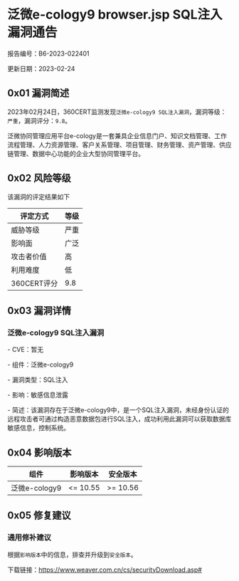 # 泛微e-cology9  browser.jsp SQL注入漏洞通告

报告编号：B6-2023-022401

更新日期：2023-02-24

## 0x01  漏洞简述

2023年02月24日，360CERT监测发现`泛微e-cology9 SQL注入漏洞`，漏洞等级：`严重`，漏洞评分：`9.8`。

泛微协同管理应用平台e-cology是一套兼具企业信息门户、知识文档管理、工作流程管理、人力资源管理、客户关系管理、项目管理、财务管理、资产管理、供应链管理、数据中心功能的企业大型协同管理平台。

## 0x02  风险等级

该漏洞的评定结果如下

| 评定方式    | 等级 |
| ----------- | ---- |
| 威胁等级    | 严重 |
| 影响面      | 广泛 |
| 攻击者价值  | 高   |
| 利用难度    | 低   |
| 360CERT评分 | 9.8  |

## 0x03  漏洞详情

### 泛微e-cology9 SQL注入漏洞

\- CVE：暂无

\- 组件：泛微e-cology9

\- 漏洞类型：SQL注入

\- 影响：敏感信息泄露

\- 简述：该漏洞存在于泛微e-cology9中，是一个SQL注入漏洞，未经身份认证的远程攻击者可通过构造恶意数据包进行SQL注入，成功利用此漏洞可以获取数据库敏感信息，控制系统。

## 0x04  影响版本

| 组件          | 影响版本 | 安全版本 |
| ------------- | -------- | -------- |
| 泛微e-cology9 | <= 10.55 | >= 10.56 |

## 0x05  修复建议

### 通用修补建议

根据`影响版本`中的信息，排查并升级到`安全版本`。

下载链接：https://www.weaver.com.cn/cs/securityDownload.asp#